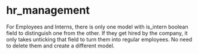 # hr_management
For Employees and Interns, there is only one model with is_intern boolean field to distinguish one from the other. If they get hired by the company, it only takes unticking that field to turn them into regular employees. No need to delete them and create a different model.
